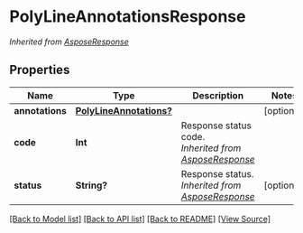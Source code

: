 # PolyLineAnnotationsResponse


*Inherited from [AsposeResponse](AsposeResponse.md)*
## Properties
Name | Type | Description | Notes
------------ | ------------- | ------------- | -------------
**annotations** | [**PolyLineAnnotations?**](PolyLineAnnotations.md) |  | [optional]
**code** | **Int** | Response status code.<br />*Inherited from [AsposeResponse](AsposeResponse.md)* | 
**status** | **String?** | Response status.<br />*Inherited from [AsposeResponse](AsposeResponse.md)* | [optional]

[[Back to Model list]](../README.md#documentation-for-models) [[Back to API list]](../README.md#documentation-for-api-endpoints) [[Back to README]](../README.md) [[View Source]](../src/models/PolyLineAnnotationsResponse.ts)

